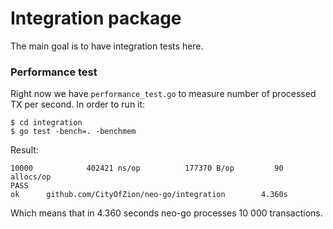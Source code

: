 # Integration package
The main goal is to have integration tests here.

### Performance test
Right now we have `performance_test.go` to measure number of processed TX per second.
In order to run it:
```
$ cd integration
$ go test -bench=. -benchmem
```

Result:
```
10000            402421 ns/op          177370 B/op         90 allocs/op
PASS
ok      github.com/CityOfZion/neo-go/integration        4.360s

```

Which means that in 4.360 seconds neo-go processes 10 000 transactions.